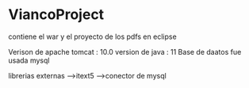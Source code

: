 # ViancoProject
contiene el war y el proyecto de los pdfs en eclipse

Verison de apache tomcat : 10.0
version de java : 11
Base de daatos fue usada mysql

librerias externas 
-->itext5
-->conector de mysql


